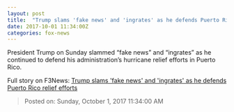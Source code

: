 ```yaml
---
layout: post
title:  "Trump slams 'fake news' and 'ingrates' as he defends Puerto Rico relief efforts"
date: 2017-10-01 11:34:00Z
categories: fox-news
---
```


President Trump on Sunday slammed “fake news” and “ingrates” as he continued to defend his administration’s hurricane relief efforts in Puerto Rico.


Full story on F3News: [Trump slams 'fake news' and 'ingrates' as he defends Puerto Rico relief efforts](http://www.f3nws.com/n/WRWWgE)

> Posted on: Sunday, October 1, 2017 11:34:00 AM

